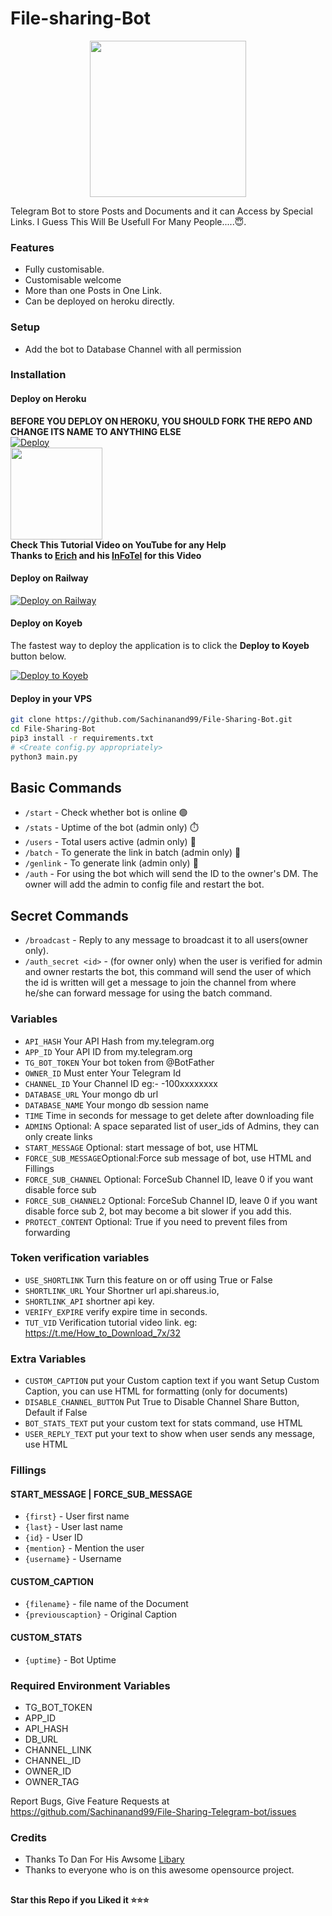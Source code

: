 # File-sharing-Bot

<p align="center">
  <a href="https://www.python.org">
    <img src="http://ForTheBadge.com/images/badges/made-with-python.svg" width ="250">
  </a>
</p>


Telegram Bot to store Posts and Documents and it can Access by Special Links.
I Guess This Will Be Usefull For Many People.....😇. 

### Features
- Fully customisable.
- Customisable welcome
- More than one Posts in One Link.
- Can be deployed on heroku directly.

### Setup
- Add the bot to Database Channel with all permission

### Installation
#### Deploy on Heroku
**BEFORE YOU DEPLOY ON HEROKU, YOU SHOULD FORK THE REPO AND CHANGE ITS NAME TO ANYTHING ELSE**<br>
[![Deploy](https://www.herokucdn.com/deploy/button.svg)](https://heroku.com/deploy)</br>
<a href="https://youtu.be/LCrkRTMkmzE">
  <img src="https://img.shields.io/badge/How%20to-Deploy-red?logo=youtube" width="147">
</a><br>
**Check This Tutorial Video on YouTube for any Help**<br>
**Thanks to [Erich](https://t.me/ErichDaniken) and his [InFoTel](https://t.me/InFoTel_Group) for this Video**

#### Deploy on Railway
[![Deploy on Railway](https://railway.app/button.svg)](https://railway.app/new/template/1jKLr4)

#### Deploy on Koyeb

The fastest way to deploy the application is to click the **Deploy to Koyeb** button below.


[![Deploy to Koyeb](https://www.koyeb.com/static/images/deploy/button.svg)](https://app.koyeb.com/deploy?type=git&repository=github.com/Sachinanand99/File-Sharing-Telegram-bot&branch=main&name=FileStoreBot)


#### Deploy in your VPS
````bash
git clone https://github.com/Sachinanand99/File-Sharing-Bot.git
cd File-Sharing-Bot
pip3 install -r requirements.txt
# <Create config.py appropriately>
python3 main.py
````

## Basic Commands
- `/start` - Check whether bot is online 🟢
- `/stats` - Uptime of the bot (admin only) ⏱️
- `/users` - Total users active (admin only) 👥
- `/batch` - To generate the link in batch (admin only) 🔗
- `/genlink` - To generate link (admin only) 🔀
- `/auth` - For using the bot which will send the ID to the owner's DM. The owner will add the admin to config file and restart the bot.

## Secret Commands
- `/broadcast` - Reply to any message to broadcast it to all users(owner only).
- `/auth_secret <id>` - (for owner only) when the user is verified for admin and owner restarts the bot, this command will send the user of which the id is written will get a message to join the channel from where he/she can forward message for using the batch command.


### Variables

* `API_HASH` Your API Hash from my.telegram.org
* `APP_ID` Your API ID from my.telegram.org
* `TG_BOT_TOKEN` Your bot token from @BotFather
* `OWNER_ID` Must enter Your Telegram Id
* `CHANNEL_ID` Your Channel ID eg:- -100xxxxxxxx
* `DATABASE_URL` Your mongo db url
* `DATABASE_NAME` Your mongo db session name
* `TIME` Time in seconds for message to get delete after downloading file
* `ADMINS` Optional: A space separated list of user_ids of Admins, they can only create links
* `START_MESSAGE` Optional: start message of bot, use HTML
* `FORCE_SUB_MESSAGE`Optional:Force sub message of bot, use HTML and Fillings
* `FORCE_SUB_CHANNEL` Optional: ForceSub Channel ID, leave 0 if you want disable force sub
* `FORCE_SUB_CHANNEL2` Optional: ForceSub Channel ID, leave 0 if you want disable force sub 2, bot may become a bit slower if you add this.
* `PROTECT_CONTENT` Optional: True if you need to prevent files from forwarding


### Token verification variables

* `USE_SHORTLINK` Turn this feature on or off using True or False
* `SHORTLINK_URL` Your Shortner url  api.shareus.io, 
* `SHORTLINK_API` shortner api key.
* `VERIFY_EXPIRE` verify expire time in seconds.
* `TUT_VID` Verification tutorial video link. eg: https://t.me/How_to_Download_7x/32

### Extra Variables

* `CUSTOM_CAPTION` put your Custom caption text if you want Setup Custom Caption, you can use HTML for formatting (only for documents)
* `DISABLE_CHANNEL_BUTTON` Put True to Disable Channel Share Button, Default if False
* `BOT_STATS_TEXT` put your custom text for stats command, use HTML
* `USER_REPLY_TEXT` put your text to show when user sends any message, use HTML


### Fillings
#### START_MESSAGE | FORCE_SUB_MESSAGE

* `{first}` - User first name
* `{last}` - User last name
* `{id}` - User ID
* `{mention}` - Mention the user
* `{username}` - Username

#### CUSTOM_CAPTION

* `{filename}` - file name of the Document
* `{previouscaption}` - Original Caption

#### CUSTOM_STATS

* `{uptime}` - Bot Uptime

### Required Environment Variables
* TG_BOT_TOKEN
* APP_ID
* API_HASH
* DB_URL
* CHANNEL_LINK
* CHANNEL_ID
* OWNER_ID
* OWNER_TAG

Report Bugs, Give Feature Requests at https://github.com/Sachinanand99/File-Sharing-Telegram-bot/issues 

### Credits

- Thanks To Dan For His Awsome [Libary](https://github.com/pyrogram/pyrogram)
- Thanks to everyone who is on this awesome opensource project.

##

   **Star this Repo if you Liked it ⭐⭐⭐**

